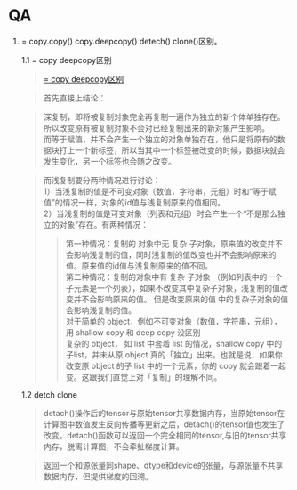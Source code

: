 # QA

1. = copy.copy() copy.deepcopy() detech() clone()区别。

    1.1 = copy deepcopy区别
    > [= copy deepcopy区别](https://blog.csdn.net/u011630575/article/details/78604226?spm=1001.2101.3001.6650.4&utm_medium=distribute.pc_relevant.none-task-blog-2%7Edefault%7ECTRLIST%7ERate-4.pc_relevant_paycolumn_v3&depth_1-utm_source=distribute.pc_relevant.none-task-blog-2%7Edefault%7ECTRLIST%7ERate-4.pc_relevant_paycolumn_v3&utm_relevant_index=9)  

    > 首先直接上结论：  
    
    >深复制，即将被复制对象完全再复制一遍作为独立的新个体单独存在。所以改变原有被复制对象不会对已经复制出来的新对象产生影响。   
    而等于赋值，并不会产生一个独立的对象单独存在，他只是将原有的数据块打上一个新标签，所以当其中一个标签被改变的时候，数据块就会发生变化，另一个标签也会随之改变。  

    > 而浅复制要分两种情况进行讨论：  
    1）当浅复制的值是不可变对象（数值，字符串，元组）时和“等于赋值”的情况一样，对象的id值与浅复制原来的值相同。  
    2）当浅复制的值是可变对象（列表和元组）时会产生一个“不是那么独立的对象”存在。有两种情况：  
    >> 第一种情况：复制的 对象中无 复杂 子对象，原来值的改变并不会影响浅复制的值，同时浅复制的值改变也并不会影响原来的值。原来值的id值与浅复制原来的值不同。  
    第二种情况：复制的对象中有 复杂 子对象 （例如列表中的一个子元素是一个列表），如果不改变其中复杂子对象，浅复制的值改变并不会影响原来的值。 但是改变原来的值 中的复杂子对象的值  会影响浅复制的值。  
    对于简单的 object，例如不可变对象（数值，字符串，元组），用 shallow copy 和 deep copy 没区别  
    复杂的 object， 如 list 中套着 list 的情况，shallow copy 中的 子list，并未从原 object 真的「独立」出来。也就是说，如果你改变原 object 的子 list 中的一个元素，你的 copy 就会跟着一起变。这跟我们直觉上对「复制」的理解不同。

    1.2 detch clone
    > detach()操作后的tensor与原始tensor共享数据内存，当原始tensor在计算图中数值发生反向传播等更新之后，detach()的tensor值也发生了改变。detach()函数可以返回一个完全相同的tensor,与旧的tensor共享内存，脱离计算图，不会牵扯梯度计算。

    > 返回一个和源张量同shape、dtype和device的张量，与源张量不共享数据内存，但提供梯度的回溯。
